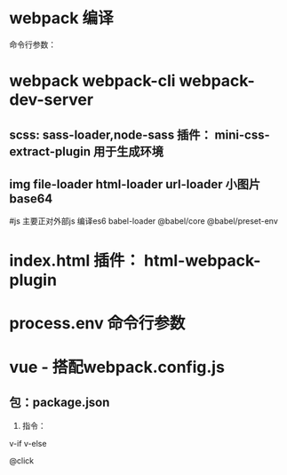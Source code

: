# webpack 编译 

  命令行参数：
  # webpack  webpack-cli webpack-dev-server
  ## scss: sass-loader,node-sass  插件： mini-css-extract-plugin 用于生成环境
  ## img  file-loader html-loader   url-loader 小图片 base64
  #js  主要正对外部js 编译es6 babel-loader @babel/core   @babel/preset-env
  # index.html 插件： html-webpack-plugin

















# process.env 命令行参数

# vue - 搭配webpack.config.js

## 包：package.json





1. 指令：

v-if
v-else


@click
